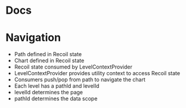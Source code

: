 # Docs

# Navigation

- Path defined in Recoil state
- Chart defined in Recoil state
- Recoil state consumed by LevelContextProvider
- LevelContextProvider provides utility context to access Recoil state
- Consumers push/pop from path to navigate the chart
- Each level has a pathId and levelId
- levelId determines the page
- pathId determines the data scope
